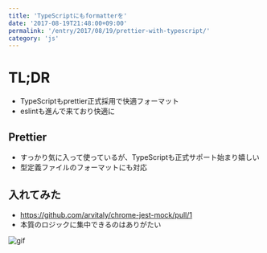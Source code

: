 ```yaml
---
title: 'TypeScriptにもformatterを'
date: '2017-08-19T21:48:00+09:00'
permalink: '/entry/2017/08/19/prettier-with-typescript/'
category: 'js'
---
```


# TL;DR

- TypeScriptもprettier正式採用で快適フォーマット
- eslintも進んで来ており快適に

## Prettier

- すっかり気に入って使っているが、TypeScriptも正式サポート始まり嬉しい
- 型定義ファイルのフォーマットにも対応

## 入れてみた

- <https://github.com/arvitaly/chrome-jest-mock/pull/1>
- 本質のロジックに集中できるのはありがたい

![gif](https://media.giphy.com/media/n7C5DOuH1m0iA/giphy.gif)
